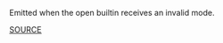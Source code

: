 Emitted when the open builtin receives an invalid mode.

[SOURCE](https://docs.python.org/3/library/functions.html?highlight=open#open)